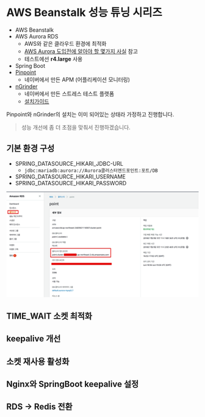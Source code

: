 # AWS Beanstalk 성능 튜닝 시리즈

* AWS Beanstalk
* AWS Aurora RDS
    * AWS와 같은 클라우드 환경에 최적화
    * [AWS Aurora 도입전에 알아야 할 몇가지 사실](https://medium.com/hbsmith/aws-aurora-%EB%8F%84%EC%9E%85%EC%97%90-%EB%8C%80%ED%95%9C-%EB%AA%87%EA%B0%80%EC%A7%80-%EC%82%AC%EC%8B%A4-45eb602bad58) 참고
    * 테스트에선 **r4.large** 사용
* Spring Boot
* [Pinpoint](https://github.com/naver/pinpoint)
    * 네이버에서 만든 APM (어플리케이션 모니터링)
* [nGrinder](https://github.com/naver/ngrinder)
    * 네이버에서 만든 스트레스 테스트 플랫폼
    * [설치가이드](https://github.com/naver/ngrinder/wiki/Installation-Guide)

Pinpoint와 nGrinder의 설치는 이미 되어있는 상태라 가정하고 진행합니다.  

> 성능 개선에 좀 더 초점을 맞춰서 진행하겠습니다.

## 기본 환경 구성

* SPRING_DATASOURCE_HIKARI_JDBC-URL
    * ```jdbc:mariadb:aurora://Aurora클러스터엔드포인트:포트/DB```
* SPRING_DATASOURCE_HIKARI_USERNAME
* SPRING_DATASOURCE_HIKARI_PASSWORD

![aurora1](./images/aurora1.png)

## TIME_WAIT 소켓 최적화

### 
## keepalive 개선

## 소켓 재사용 활성화

## Nginx와 SpringBoot keepalive 설정

## RDS -> Redis 전환
